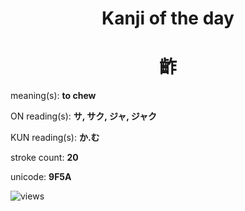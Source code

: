 <h1 align="center">Kanji of the day</h1>
<h1 align="center">齚</h1>
<p align="left">meaning(s): <b>to chew</b></p>
<p align="left">ON reading(s): <b>サ, サク, ジャ, ジャク</b></p>
<p align="left">KUN reading(s): <b>か.む</b></p>
<p align="left">stroke count: <b>20</b></p>
<p align="left">unicode: <b>9F5A</b></p>
<p align="left"><img src="https://komarev.com/ghpvc/?username=tristanwagner-kanjioftheday&label=Views&color=0e75b6&style=flat" alt="views"/></p>
